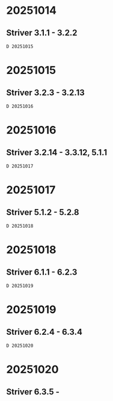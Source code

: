 # 20251014

## Striver 3.1.1 - 3.2.2

    D 20251015

# 20251015

## Striver 3.2.3 - 3.2.13

    D 20251016

# 20251016

## Striver 3.2.14 - 3.3.12, 5.1.1

    D 20251017

# 20251017

## Striver 5.1.2 - 5.2.8

    D 20251018

# 20251018

## Striver 6.1.1 - 6.2.3

    D 20251019

# 20251019

## Striver 6.2.4 - 6.3.4

    D 20251020

# 20251020

## Striver 6.3.5 -
